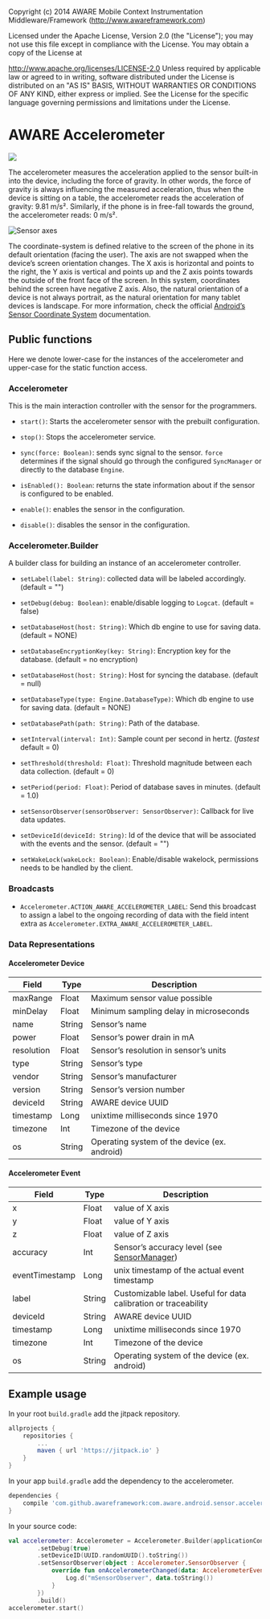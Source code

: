 Copyright (c) 2014 AWARE Mobile Context Instrumentation Middleware/Framework (http://www.awareframework.com)

Licensed under the Apache License, Version 2.0 (the "License"); you may not use this file except in compliance with the License. You may obtain a copy of the License at

http://www.apache.org/licenses/LICENSE-2.0
Unless required by applicable law or agreed to in writing, software distributed under the License is distributed on an "AS IS" BASIS, WITHOUT WARRANTIES OR CONDITIONS OF ANY KIND, either express or implied. See the License for the specific language governing permissions and limitations under the License.

# AWARE Accelerometer

[![](https://jitpack.io/v/awareframework/com.aware.android.sensor.accelerometer.svg)](https://jitpack.io/#awareframework/com.aware.android.sensor.accelerometer)

The accelerometer measures the acceleration applied to the sensor built-in into the device, including the force of gravity. In other words, the force of gravity is always influencing the measured acceleration, thus when the device is sitting on a table, the accelerometer reads the acceleration of gravity: 9.81 m/s². Similarly, if the phone is in free-fall towards the ground, the accelerometer reads: 0 m/s².

![Sensor axes](http://www.awareframework.com/wp-content/uploads/2015/01/axis_device.png)

The coordinate-system is defined relative to the screen of the phone in its default orientation (facing the user). The axis are not swapped when the device’s screen orientation changes. The X axis is horizontal and points to the right, the Y axis is vertical and points up and the Z axis points towards the outside of the front face of the screen. In this system, coordinates behind the screen have negative Z axis. Also, the natural orientation of a device is not always portrait, as the natural orientation for many tablet devices is landscape. For more information, check the official [Android’s Sensor Coordinate System](http://developer.android.com/guide/topics/sensors/sensors_overview.html#sensors-coords) documentation.

## Public functions

Here we denote lower-case for the instances of the accelerometer and upper-case for the static function access.

### Accelerometer

This is the main interaction controller with the sensor for the programmers.

+ `start()`: Starts the accelerometer sensor with the prebuilt configuration.

+ `stop()`: Stops the accelerometer service.

+ `sync(force: Boolean)`: sends sync signal to the sensor. `force` determines if the signal should go through the configured `SyncManager` or directly to the database `Engine`.

+ `isEnabled(): Boolean`: returns the state information about if the sensor is configured to be enabled.

+ `enable()`: enables the sensor in the configuration.

+ `disable()`: disables the sensor in the configuration.

### Accelerometer.Builder

A builder class for building an instance of an accelerometer controller.

+ `setLabel(label: String)`: collected data will be labeled accordingly. (default = "")

+ `setDebug(debug: Boolean)`: enable/disable logging to `Logcat`. (default = false)

+ `setDatabaseHost(host: String)`: Which db engine to use for saving data. (default = NONE)

+ `setDatabaseEncryptionKey(key: String)`: Encryption key for the database. (default = no encryption)

+ `setDatabaseHost(host: String)`: Host for syncing the database. (default = null)

+ `setDatabaseType(type: Engine.DatabaseType)`: Which db engine to use for saving data. (default = NONE)

+ `setDatabasePath(path: String)`: Path of the database.

+ `setInterval(interval: Int)`: Sample count per second in hertz. (*fastest* default = 0)

+ `setThreshold(threshold: Float)`: Threshold magnitude between each data collection. (default = 0)

+ `setPeriod(period: Float)`: Period of database saves in minutes. (default = 1.0)

+ `setSensorObserver(sensorObserver: SensorObserver)`: Callback for live data updates.

+ `setDeviceId(deviceId: String)`: Id of the device that will be associated with the events and the sensor. (default = "")

+ `setWakeLock(wakeLock: Boolean)`: Enable/disable wakelock, permissions needs to be handled by the client.

### Broadcasts

+ `Accelerometer.ACTION_AWARE_ACCELEROMETER_LABEL`: Send this broadcast to assign a label to the ongoing recording of data with the field intent extra as `Accelerometer.EXTRA_AWARE_ACCELEROMETER_LABEL`.

### Data Representations

#### Accelerometer Device

| Field | Type | Description |
| --- | --- | --- |
| maxRange | Float | Maximum sensor value possible |
| minDelay | Float | Minimum sampling delay in microseconds |
| name | String | Sensor’s name |
| power | Float | Sensor’s power drain in mA |
| resolution | Float | Sensor’s resolution in sensor’s units |
| type | String | Sensor’s type |
| vendor | String | Sensor’s manufacturer |
| version | String | Sensor’s version number |
| deviceId | String | AWARE device UUID |
| timestamp | Long | unixtime milliseconds since 1970 |
| timezone | Int | Timezone of the device |
| os | String | Operating system of the device (ex. android) |

#### Accelerometer Event

| Field | Type | Description |
| --- | --- | --- |
| x | Float | value of X axis |
| y | Float | value of Y axis |
| z | Float | value of Z axis |
| accuracy | Int | Sensor’s accuracy level (see [SensorManager](http://developer.android.com/reference/android/hardware/SensorManager.html)) |
| eventTimestamp | Long | unix timestamp of the actual event timestamp |
| label | String | Customizable label. Useful for data calibration or traceability |
| deviceId | String | AWARE device UUID |
| timestamp | Long | unixtime milliseconds since 1970 |
| timezone | Int | Timezone of the device |
| os | String | Operating system of the device (ex. android) |

## Example usage

In your root `build.gradle` add the jitpack repository.
```gradle
allprojects {
    repositories {
        ...
        maven { url 'https://jitpack.io' }
    }
}
```
In your app `build.gradle` add the dependency to the accelerometer.

```gradle
dependencies {
    compile 'com.github.awareframework:com.aware.android.sensor.accelerometer:-SNAPSHOT'
}
```

In your source code:

```kotlin
val accelerometer: Accelerometer = Accelerometer.Builder(applicationContext)
        .setDebug(true)
        .setDeviceID(UUID.randomUUID().toString())
        .setSensorObserver(object : Accelerometer.SensorObserver {
            override fun onAccelerometerChanged(data: AccelerometerEvent) {
                Log.d("mSensorObserver", data.toString())
            }
        })
        .build()
accelerometer.start()
```